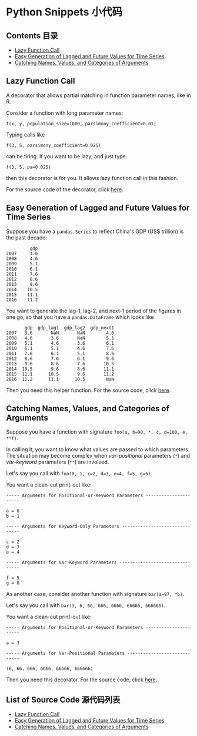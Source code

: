 # Python Snippets 小代码

## Contents 目录

- [Lazy Function Call](#user-content-lazy-function-call)
- [Easy Generation of Lagged and Future Values for Time Series](#user-content-easy-generation-of-lagged-and-future-values-for-time-series)
- [Catching Names, Values, and Categories of Arguments](#user-content-catching-names,-values,-and-categories-of-arguments)

## Lazy Function Call

A decorator that allows partial matching in function parameter names, like in R.

Consider a function with long parameter names:

`f(x, y, population_size=1000, parsimony_coefficient=0.01)`

Typing calls like

`f(3, 5, parsimony_coefficient=0.025)`

can be tiring. If you want to be lazy, and just type

`f(3, 5, pa=0.025)`

then this decorator is for you. It allows lazy function call in this fashion.

For the source code of the decorator, click [here](lazy/lazy.py).

## Easy Generation of Lagged and Future Values for Time Series

Suppose you have a `pandas.Series` to reflect China's GDP (US$ trillion) is the past decade:

```
         gdp
2007     3.6
2008     4.6
2009     5.1
2010     6.1
2011     7.6
2012     8.6
2013     9.6
2014    10.5
2015    11.1
2016    11.2
```

You want to generate the lag-1, lag-2, and next-1 period of the figures in one go, so that you have a `pandas.DataFrame` which looks like

           gdp  gdp_lag1  gdp_lag2  gdp_next1
    2007   3.6       NaN       NaN        4.6
    2008   4.6       3.6       NaN        5.1
    2009   5.1       4.6       3.6        6.1
    2010   6.1       5.1       4.6        7.6
    2011   7.6       6.1       5.1        8.6
    2012   8.6       7.6       6.1        9.6
    2013   9.6       8.6       7.6       10.5
    2014  10.5       9.6       8.6       11.1
    2015  11.1      10.5       9.6       11.2
    2016  11.2      11.1      10.5        NaN

Then you need this helper function. For the source code, click [here](lag/lag.py).

## Catching Names, Values, and Categories of Arguments

Suppose you have a function with signature `foo(a, b=98, *, c, d=100, e, **f)`.

In calling it, you want to know what values are passed to which parameters. The situation may become complex when *var-positional* parameters (`*`)  and *var-keyword* parameters (`**`) are involved. 

Let's say you call with `foo(0, 1, c=2, d=3, e=4, f=5, g=6)`.

You want a clean-cut print-out like:

```
----- Arguments for Positional-or-Keyword Parameters ----------------------

a = 0
b = 1

----- Arguments for Keyword-Only Parameters -------------------------------

c = 2
d = 3
e = 4

----- Arguments for Var-Keyword Parameters --------------------------------

f = 5
g = 6
```

As another case, consider another function with signature `bar(a=97, *b)`.

Let's say you call with `bar(3, 6, 66, 666, 6666, 66666, 666666)`.

You want a clean-cut print-out like:

```
----- Arguments for Positional-or-Keyword Parameters ----------------------

a = 3

----- Arguments for Var-Positional Parameters -----------------------------

(6, 66, 666, 6666, 66666, 666666)
```

Then you need this decorator. For the source code, click [here](catch/catch.py).

## List of Source Code 源代码列表

- [Lazy Function Call](lazy/lazy.py)
- [Easy Generation of Lagged and Future Values for Time Series](lag/lag.py)
- [Catching Names, Values, and Categories of Arguments](catch/catch.py)
